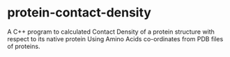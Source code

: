 # protein-contact-density
A C++ program to calculated Contact Density of a protein structure with respect to its native protein Using Amino Acids 
co-ordinates from PDB files of proteins.
